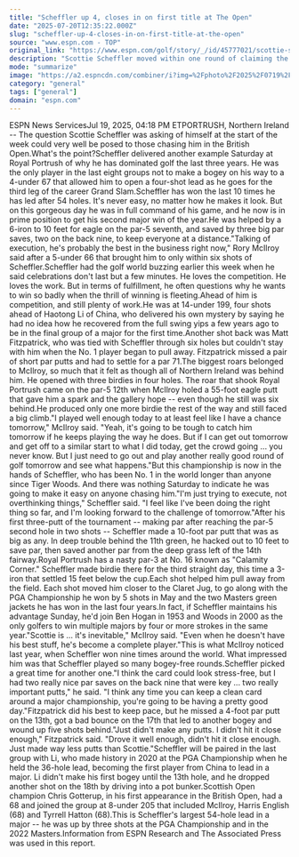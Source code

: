 ```yaml
---
title: "Scheffler up 4, closes in on first title at The Open"
date: "2025-07-20T12:35:22.000Z"
slug: "scheffler-up-4-closes-in-on-first-title-at-the-open"
source: "www.espn.com - TOP"
original_link: "https://www.espn.com/golf/story/_/id/45777021/scottie-scheffler-builds-4-shot-lead-open-championship"
description: "Scottie Scheffler moved within one round of claiming the third leg of the Grand Slam on Saturday when he made an eagle and two big par saves for a 4-under 67 in The Open that gave him a four-shot lead at Royal Portrush."
mode: "summarize"
image: "https://a2.espncdn.com/combiner/i?img=%2Fphoto%2F2025%2F0719%2Fr1521007_1296x729_16%2D9.jpg"
category: "general"
tags: ["general"]
domain: "espn.com"
---
```

ESPN News ServicesJul 19, 2025, 04:18 PM ETPORTRUSH, Northern Ireland -- The question Scottie Scheffler was asking of himself at the start of the week could very well be posed to those chasing him in the British Open.What's the point?Scheffler delivered another example Saturday at Royal Portrush of why he has dominated golf the last three years. He was the only player in the last eight groups not to make a bogey on his way to a 4-under 67 that allowed him to open a four-shot lead as he goes for the third leg of the career Grand Slam.Scheffler has won the last 10 times he has led after 54 holes. It's never easy, no matter how he makes it look. But on this gorgeous day he was in full command of his game, and he now is in prime position to get his second major win of the year.He was helped by a 6-iron to 10 feet for eagle on the par-5 seventh, and saved by three big par saves, two on the back nine, to keep everyone at a distance."Talking of execution, he's probably the best in the business right now," Rory McIlroy said after a 5-under 66 that brought him to only within six shots of Scheffler.Scheffler had the golf world buzzing earlier this week when he said celebrations don't last but a few minutes. He loves the competition. He loves the work. But in terms of fulfillment, he often questions why he wants to win so badly when the thrill of winning is fleeting.Ahead of him is competition, and still plenty of work.He was at 14-under 199, four shots ahead of Haotong Li of China, who delivered his own mystery by saying he had no idea how he recovered from the full swing yips a few years ago to be in the final group of a major for the first time.Another shot back was Matt Fitzpatrick, who was tied with Scheffler through six holes but couldn't stay with him when the No. 1 player began to pull away. Fitzpatrick missed a pair of short par putts and had to settle for a par 71.The biggest roars belonged to McIlroy, so much that it felt as though all of Northern Ireland was behind him. He opened with three birdies in four holes. The roar that shook Royal Portrush came on the par-5 12th when McIlroy holed a 55-foot eagle putt that gave him a spark and the gallery hope -- even though he still was six behind.He produced only one more birdie the rest of the way and still faced a big climb."I played well enough today to at least feel like I have a chance tomorrow," McIlroy said. "Yeah, it's going to be tough to catch him tomorrow if he keeps playing the way he does. But if I can get out tomorrow and get off to a similar start to what I did today, get the crowd going ... you never know. But I just need to go out and play another really good round of golf tomorrow and see what happens."But this championship is now in the hands of Scheffler, who has been No. 1 in the world longer than anyone since Tiger Woods. And there was nothing Saturday to indicate he was going to make it easy on anyone chasing him."I'm just trying to execute, not overthinking things," Scheffler said. "I feel like I've been doing the right thing so far, and I'm looking forward to the challenge of tomorrow."After his first three-putt of the tournament -- making par after reaching the par-5 second hole in two shots -- Scheffler made a 10-foot par putt that was as big as any. In deep trouble behind the 11th green, he hacked out to 10 feet to save par, then saved another par from the deep grass left of the 14th fairway.Royal Portrush has a nasty par-3 at No. 16 known as "Calamity Corner." Scheffler made birdie there for the third straight day, this time a 3-iron that settled 15 feet below the cup.Each shot helped him pull away from the field. Each shot moved him closer to the Claret Jug, to go along with the PGA Championship he won by 5 shots in May and the two Masters green jackets he has won in the last four years.In fact, if Scheffler maintains his advantage Sunday, he'd join Ben Hogan in 1953 and Woods in 2000 as the only golfers to win multiple majors by four or more strokes in the same year."Scottie is ... it's inevitable," McIlroy said. "Even when he doesn't have his best stuff, he's become a complete player."This is what McIlroy noticed last year, when Scheffler won nine times around the world. What impressed him was that Scheffler played so many bogey-free rounds.Scheffler picked a great time for another one."I think the card could look stress-free, but I had two really nice par saves on the back nine that were key ... two really important putts," he said. "I think any time you can keep a clean card around a major championship, you're going to be having a pretty good day."Fitzpatrick did his best to keep pace, but he missed a 4-foot par putt on the 13th, got a bad bounce on the 17th that led to another bogey and wound up five shots behind."Just didn't make any putts. I didn't hit it close enough," Fitzpatrick said. "Drove it well enough, didn't hit it close enough. Just made way less putts than Scottie."Scheffler will be paired in the last group with Li, who made history in 2020 at the PGA Championship when he held the 36-hole lead, becoming the first player from China to lead in a major. Li didn't make his first bogey until the 13th hole, and he dropped another shot on the 18th by driving into a pot bunker.Scottish Open champion Chris Gotterup, in his first appearance in the British Open, had a 68 and joined the group at 8-under 205 that included McIlroy, Harris English (68) and Tyrrell Hatton (68).This is Scheffler's largest 54-hole lead in a major -- he was up by three shots at the PGA Championship and in the 2022 Masters.Information from ESPN Research and The Associated Press was used in this report.